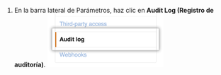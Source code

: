 1. En la barra lateral de Parámetros, haz clic en **Audit Log (Registro de auditoría)**. ![Parámetros de registro de auditoría de org en barra lateral](/assets/images/help/organizations/org-settings-audit-log.png)
